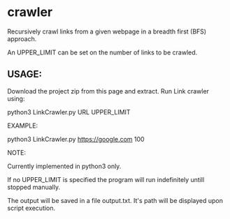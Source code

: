 # crawler

Recursively crawl links from a given webpage in a breadth first (BFS) approach.

An UPPER_LIMIT can be set on the number of links to be crawled.

## USAGE:

Download the project zip from this page and extract.
Run Link crawler using:

python3 LinkCrawler.py URL UPPER_LIMIT

EXAMPLE:

python3 LinkCrawler.py https://google.com 100

NOTE:

Currently implemented in python3 only.

If no UPPER_LIMIT is specified the program will run indefinitely untill stopped manually.

The output will be saved in a file output.txt. It's path will be displayed upon script execution.
